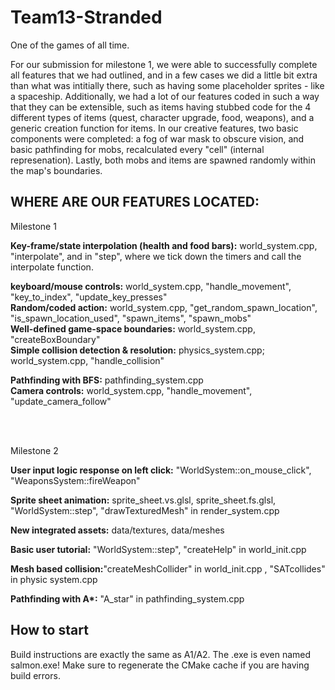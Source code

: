 # Team13-Stranded
One of the games of all time.

For our submission for milestone 1, we were able to successfully complete all features that we had outlined, and in a few cases we did a little bit extra than what was intitially there, such as having some placeholder sprites - like a spaceship. Additionally, we had a lot of our features coded in such a way that they can be extensible, such as items having stubbed code for the 4 different types of items (quest, character upgrade, food, weapons), and a generic creation function for items. In our creative features, two basic components were completed: a fog of war mask to obscure vision, and basic pathfinding for mobs, recalculated every "cell" (internal represenation). Lastly, both mobs and items are spawned randomly within the map's boundaries.

## WHERE ARE OUR FEATURES LOCATED:

Milestone 1

<b>Key-frame/state interpolation (health and food bars):</b> world_system.cpp, "interpolate", and in "step", where we tick down the timers and call the interpolate function. <br>

<b>keyboard/mouse controls:</b> world_system.cpp, "handle_movement", "key_to_index", "update_key_presses"<br>
<b>Random/coded action:</b> world_system.cpp, "get_random_spawn_location", "is_spawn_location_used", "spawn_items", "spawn_mobs" <br>
<b>Well-defined game-space boundaries:</b> world_system.cpp, "createBoxBoundary"<br>
<b>Simple collision detection & resolution:</b> physics_system.cpp; world_system.cpp, "handle_collision"<br>

<b>Pathfinding with BFS:</b> pathfinding_system.cpp <br>
<b>Camera controls:</b> world_system.cpp, "handle_movement", "update_camera_follow" <br>


<br/>
<br/>

Milestone 2

<b>User input logic response on left click:</b> "WorldSystem::on_mouse_click", "WeaponsSystem::fireWeapon" <br>

<b>Sprite sheet animation:</b> sprite_sheet.vs.glsl, sprite_sheet.fs.glsl, "WorldSystem::step", "drawTexturedMesh" in render_system.cpp <br>

<b>New integrated assets:</b> data/textures, data/meshes <br>

<b>Basic user tutorial:</b>  "WorldSystem::step", "createHelp" in world_init.cpp <br>

<b>Mesh based collision:</b>"createMeshCollider" in world_init.cpp , "SATcollides" in physic system.cpp<br>

<b>Pathfinding with A*:</b> "A_star" in pathfinding_system.cpp <br>

## How to start
Build instructions are exactly the same as A1/A2. The .exe is even named salmon.exe! Make sure to regenerate the CMake cache if you are having build errors.
